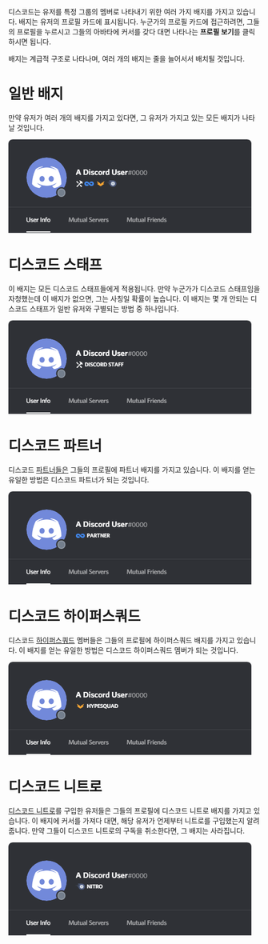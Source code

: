 <!-- TITLE: [KR] 배지 -->
<!-- SUBTITLE: 디스코드의 다양한 유저 배지에 관한 정보 -->

디스코드는 유저를 특정 그룹의 멤버로 나타내기 위한 여러 가지 배지를 가지고 있습니다. 배지는 유저의 프로필 카드에 표시됩니다. 누군가의 프로필 카드에 접근하려면, 그들의 프로필을 누르시고 그들의 아바타에 커서를 갖다 대면 나타나는 **프로필 보기**를 클릭하시면 됩니다.

배지는 계급적 구조로 나타나며, 여러 개의 배지는 줄을 늘어서서 배치될 것입니다.

# 일반 배지
만약 유저가 여러 개의 배지를 가지고 있다면, 그 유저가 가지고 있는 모든 배지가 나타날 것입니다.

![Generalbadges](/uploads/badges/generalbadges.png "배지에 대한 일반적인 개요")

# 디스코드 스태프
이 배지는 모든 디스코드 스태프들에게 적용됩니다. 만약 누군가가 디스코드 스태프임을 자청했는데 이 배지가 없으면, 그는 사칭일 확률이 높습니다. 이 배지는 몇 개 안되는 디스코드 스태프가 일반 유저와 구별되는 방법 중 하나입니다.

![Staffbadge](/uploads/badges/newstaffbadge.png "스태프 멤버의 배지")

# 디스코드 파트너
디스코드 [파트너들은](/kr/partner) 그들의 프로필에 파트너 배지를 가지고 있습니다. 이 배지를 얻는 유일한 방법은 디스코드 파트너가 되는 것입니다.

![Newpartnerbadge](/uploads/badges/newpartnerbadge.png "디스코드 파트너 배지")
# 디스코드 하이퍼스쿼드
디스코드 [하이퍼스쿼드](/hypersquad) 멤버들은 그들의 프로필에 하이퍼스쿼드 배지를 가지고 있습니다. 이 배지를 얻는 유일한 방법은 디스코드 하이퍼스쿼드 멤버가 되는 것입니다.

![Hypesquadbadge](/uploads/badges/newhypesquadbadge.png "디스코드 하이퍼스쿼드 멤버 배지")
# 디스코드 니트로
[디스코드 니트로](/nitro)를 구입한 유저들은 그들의 프로필에 디스코드 니트로 배지를 가지고 있습니다. 이 배지에 커서를 가져다 대면, 해당 유저가 언제부터 니트로를 구입했는지 알려줍니다. 만약 그들이 디스코드 니트로의 구독을 취소한다면, 그 배지는 사라집니다.

![Nitrobadge](/uploads/badges/newnitrobadge.png "디스코드 니트로 구독자 배지")